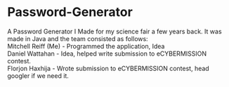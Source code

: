 # Password-Generator
A Password Generator I Made for my science fair a few years back.
It was made in Java and the team consisted as follows:		
Mitchell Reiff (Me) - Programmed the application, Idea		
Daniel Wattahan - Idea, helped write submission to eCYBERMISSION contest.		
Florjon Haxhija - Wrote submission to eCYBERMISSION contest, head googler if we need it.		
